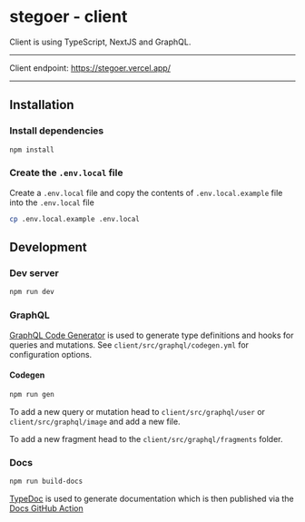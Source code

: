 # stegoer - client

Client is using TypeScript, NextJS and GraphQL.

---

Client endpoint: https://stegoer.vercel.app/

---

## Installation

### Install dependencies

```sh
npm install
```

### Create the `.env.local` file

Create a `.env.local` file and copy the contents of `.env.local.example` file into the `.env.local` file

```sh
cp .env.local.example .env.local
```

## Development

### Dev server

```sh
npm run dev
```

### GraphQL

[GraphQL Code Generator](https://www.graphql-code-generator.com/)
is used to generate type definitions and hooks for queries and mutations. See `client/src/graphql/codegen.yml` for
configuration options.

#### Codegen

```sh
npm run gen
```

To add a new query or mutation head to `client/src/graphql/user` or
`client/src/graphql/image` and add a new file.

To add a new fragment head to the `client/src/graphql/fragments` folder.

### Docs

```sh
npm run build-docs
```

[TypeDoc](https://github.com/TypeStrong/typedoc) is used to generate documentation
which is then published via the
[Docs GitHub Action](https://github.com/kucera-lukas/stegoer/blob/master/.github/workflows/docs.yml)
